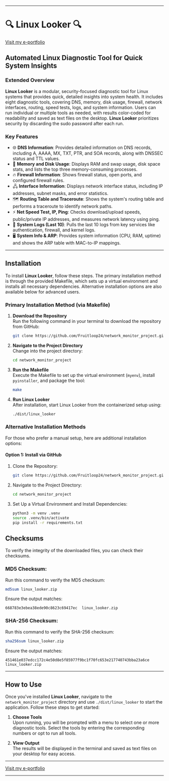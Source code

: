 
---

# 🔍 **Linux Looker** 🔍  
[Visit my e-portfolio](https://eportkc.com)

## Automated Linux Diagnostic Tool for Quick System Insights

### Extended Overview

**Linux Looker** is a modular, security-focused diagnostic tool for Linux systems that provides quick, detailed insights into system health. It includes eight diagnostic tools, covering DNS, memory, disk usage, firewall, network interfaces, routing, speed tests, logs, and system information. Users can run individual or multiple tools as needed, with results color-coded for readability and saved as text files on the desktop. **Linux Looker** prioritizes security by discarding the sudo password after each run.

### Key Features
- 🌐 **DNS Information**: Provides detailed information on DNS records, including A, AAAA, MX, TXT, PTR, and SOA records, along with DNSSEC status and TTL values.
- 💾 **Memory and Disk Usage**: Displays RAM and swap usage, disk space stats, and lists the top three memory-consuming processes.
- 🔥 **Firewall Information**: Shows firewall status, open ports, and configured firewall rules.
- 🖧 **Interface Information**: Displays network interface status, including IP addresses, subnet masks, and error statistics.
- 🗺 **Routing Table and Traceroute**: Shows the system's routing table and performs a traceroute to identify network paths.
- ⚡ **Net Speed Test, IP, Ping**: Checks download/upload speeds, public/private IP addresses, and measures network latency using ping.
- 📜 **System Logs (Last 10)**: Pulls the last 10 logs from key services like authentication, firewall, and kernel logs.
- 🖥️ **System Info & ARP**: Provides system information (CPU, RAM, uptime) and shows the ARP table with MAC-to-IP mappings.

---

## Installation

To install **Linux Looker**, follow these steps. The primary installation method is through the provided Makefile, which sets up a virtual environment and installs all necessary dependencies. Alternative installation options are also available below for advanced users.

### Primary Installation Method (via Makefile)
1. **Download the Repository**  
   Run the following command in your terminal to download the repository from GitHub:
   ```bash
   git clone https://github.com/Fruitloop24/network_monitor_project.git
   ```

2. **Navigate to the Project Directory**  
   Change into the project directory:
   ```bash
   cd network_monitor_project
   ```

3. **Run the Makefile**  
   Execute the Makefile to set up the virtual environment (`myenv`), install `pyinstaller`, and package the tool:
   ```bash
   make
   ```

4. **Run Linux Looker**  
   After installation, start Linux Looker from the containerized setup using:
   ```bash
   ./dist/linux_looker
   ```

### Alternative Installation Methods
For those who prefer a manual setup, here are additional installation options:

#### Option 1: Install via GitHub
1. Clone the Repository:
   ```bash
   git clone https://github.com/Fruitloop24/network_monitor_project.git
   ```
2. Navigate to the Project Directory:
   ```bash
   cd network_monitor_project
   ```
3. Set Up a Virtual Environment and Install Dependencies:
   ```bash
   python3 -m venv .venv
   source .venv/bin/activate
   pip install -r requirements.txt
   ```

## Checksums

To verify the integrity of the downloaded files, you can check their checksums.

### MD5 Checksum:
Run this command to verify the MD5 checksum:
```bash
md5sum linux_looker.zip
```
Ensure the output matches:
```
668783e3ebea38ede90c8623c69417ec  linux_looker.zip
```

### SHA-256 Checksum:
Run this command to verify the SHA-256 checksum:
```bash
sha256sum linux_looker.zip
```
Ensure the output matches:
```
451461e037edcc172c4e50d8e5f85977f9bc1f70fc653e217740743bba23a6ce  linux_looker.zip
```

---

## How to Use

Once you've installed **Linux Looker**, navigate to the `network_monitor_project` directory and use `./dist/linux_looker` to start the application. Follow these steps to get started:

1. **Choose Tools**  
   Upon running, you will be prompted with a menu to select one or more diagnostic tools. Select the tools by entering the corresponding numbers or opt to run all tools.

2. **View Output**  
   The results will be displayed in the terminal and saved as text files on your desktop for easy access.

---

[Visit my e-portfolio](https://eportkc.com)

---

